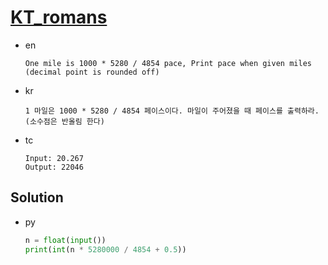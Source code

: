 # [KT_romans](https://open.kattis.com/problems/romans)

* en

  ```en
  One mile is 1000 * 5280 / 4854 pace, Print pace when given miles (decimal point is rounded off)
  ```

* kr

  ```kr
  1 마일은 1000 * 5280 / 4854 페이스이다. 마일이 주어졌을 때 페이스를 출력하라. (소수점은 반올림 한다)
  ```

* tc

  ```tc
  Input: 20.267
  Output: 22046
  ```

## Solution

* py

  ```py
  n = float(input())
  print(int(n * 5280000 / 4854 + 0.5))
  ```
